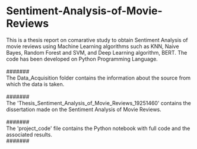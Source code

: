 # Sentiment-Analysis-of-Movie-Reviews
This is a thesis report on comarative study to obtain Sentiment Analysis of movie reviews using Machine Learning algorithms such as KNN, Naive Bayes, Random Forest and SVM, and Deep Learning algorithm, BERT. The code has been developed on Python Programming Language.<br>
<br>#######<br>
The Data_Acquisition folder contains the information about the source from which the data is taken.<br>
<br>#######<br>
The 'Thesis_Sentiment_Analysis_of_Movie_Reviews_19251460' contains the dissertation made on the Sentiment Analysis of Movie Reviews.<br>
<br>#######<br>
The 'project_code' file contains the Python notebook with full code and the associated results.<br>
#######
